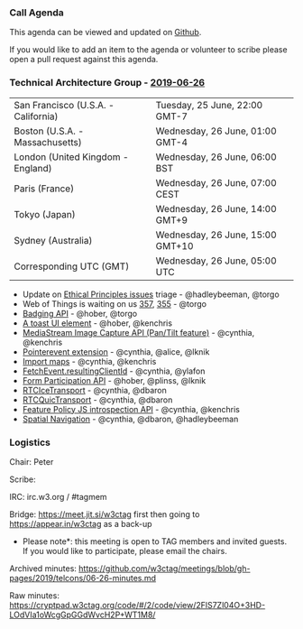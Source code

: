 ### Call Agenda

This agenda can be viewed and updated on [Github](https://github.com/w3ctag/meetings/blob/gh-pages/2019/telcons/06-26-agenda.md).

If you would like to add an item to the agenda or volunteer to scribe please open a pull request against this agenda.

### Technical Architecture Group - [2019-06-26](https://www.timeanddate.com/worldclock/converter.html?iso=20190626T050000&p1=224&p2=43&p3=136&p4=195&p5=248&p6=240)

<table>
<tr><td> San Francisco (U.S.A. - California) <td> Tuesday, 25 June, 22:00 GMT-7</td></tr>
<tr><td> Boston (U.S.A. - Massachusetts) <td> Wednesday, 26 June, 01:00 GMT-4</td></tr>
<tr><td> London (United Kingdom - England) <td> Wednesday, 26 June, 06:00 BST</td></tr>
<tr><td> Paris (France) <td> Wednesday, 26 June, 07:00 CEST</td></tr>
<tr><td> Tokyo (Japan) <td> Wednesday, 26 June, 14:00 GMT+9</td></tr>
<tr><td> Sydney (Australia) <td> Wednesday, 26 June, 15:00 GMT+10</td></tr>
<tr><td> Corresponding UTC (GMT) <td> Wednesday, 26 June, 05:00 UTC</td></tr>
</table>

* Update on [Ethical Principles issues](https://github.com/w3ctag/ethical-web-principles/issues) triage - @hadleybeeman, @torgo
* Web of Things is waiting on us [357](https://github.com/w3ctag/design-reviews/issues/357), [355](https://github.com/w3ctag/design-reviews/issues/355) - @torgo
* [Badging API](https://github.com/w3ctag/design-reviews/issues/387) - @hober, @torgo
* [A toast UI element](https://github.com/w3ctag/design-reviews/issues/385) - @hober, @kenchris
* [MediaStream Image Capture API (Pan/Tilt feature)](https://github.com/w3ctag/design-reviews/issues/358) - @cynthia, @kenchris
* [Pointerevent extension](https://github.com/w3ctag/design-reviews/issues/346) - @cynthia, @alice, @lknik
* [Import maps](https://github.com/w3ctag/design-reviews/issues/340) - @cynthia, @kenchris
* [FetchEvent.resultingClientId](https://github.com/w3ctag/design-reviews/issues/307) - @cynthia, @ylafon
* [Form Participation API](https://github.com/w3ctag/design-reviews/issues/305) - @hober, @plinss, @lknik
* [RTCIceTransport](https://github.com/w3ctag/design-reviews/issues/304) - @cynthia, @dbaron
* [RTCQuicTransport](https://github.com/w3ctag/design-reviews/issues/303) - @cynthia, @dbaron
* [Feature Policy JS introspection API](https://github.com/w3ctag/design-reviews/issues/292) - @cynthia, @kenchris
* [Spatial Navigation](https://github.com/w3ctag/design-reviews/issues/287) - @cynthia, @dbaron, @hadleybeeman

### Logistics

Chair: Peter

Scribe:

IRC: irc.w3.org / #tagmem

Bridge: https://meet.jit.si/w3ctag first then going to https://appear.in/w3ctag as a back-up

* Please note*: this meeting is open to TAG members and invited guests. If you would like to participate, please email the chairs.

Archived minutes: https://github.com/w3ctag/meetings/blob/gh-pages/2019/telcons/06-26-minutes.md

Raw minutes: https://cryptpad.w3ctag.org/code/#/2/code/view/2FlS7Zl04O+3HD-LOdVIa1oWcgGpGGdWvcH2P+WT1M8/
